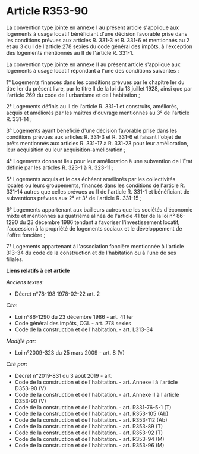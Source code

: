 # Article R353-90

La convention type jointe en annexe I au présent article s'applique aux logements à usage locatif bénéficiant d'une décision
favorable prise dans les conditions prévues aux articles R. 331-3 et R. 331-6 et mentionnés au 2 et au 3 du I de l'article
278 sexies du code général des impôts, à l'exception des logements mentionnés au II de l'article R. 331-1. 

La convention type jointe en annexe II au présent article s'applique aux logements à usage locatif répondant à l'une des
conditions suivantes : 

1° Logements financés dans les conditions prévues par le chapitre Ier du titre Ier du présent livre, par le titre II de la
loi du 13 juillet 1928, ainsi que par l'article 269 du code de l'urbanisme et de l'habitation ; 

2° Logements définis au II de l'article R. 331-1 et construits, améliorés, acquis et améliorés par les maîtres d'ouvrage
mentionnés au 3° de l'article R. 331-14 ; 

3° Logements ayant bénéficié d'une décision favorable prise dans les conditions prévues aux articles R. 331-3 et R. 331-6 et
faisant l'objet de prêts mentionnés aux articles R. 331-17 à R. 331-23 pour leur amélioration, leur acquisition ou leur
acquisition-amélioration ; 

4° Logements donnant lieu pour leur amélioration à une subvention de l'Etat définie par les articles R. 323-1 à R. 323-11 ; 

5° Logements acquis et le cas échéant améliorés par les collectivités locales ou leurs groupements, financés dans les
conditions de l'article R. 331-14 autres que celles prévues au II de l'article R. 331-1 et bénéficiant de subventions prévues
aux 2° et 3° de l'article R. 331-15 ; 

6° Logements appartenant aux bailleurs autres que les sociétés d'économie mixte et mentionnés au quatrième alinéa de
l'article 41 ter de la loi n° 86-1290 du 23 décembre 1986 tendant à favoriser l'investissement locatif, l'accession à la
propriété de logements sociaux et le développement de l'offre foncière ; 

7° Logements appartenant à l'association foncière mentionnée à l'article 313-34 du code de la construction et de l'habitation
ou à l'une de ses filiales.

**Liens relatifs à cet article**

_Anciens textes_:

  - Décret n°78-198 1978-02-22 art. 2

_Cite_:

  - Loi n°86-1290 du 23 décembre 1986 - art. 41 ter
  - Code général des impôts, CGI. - art. 278 sexies
  - Code de la construction et de l'habitation. - art. L313-34

_Modifié par_:

  - Loi n°2009-323 du 25 mars 2009 - art. 8 (V)

_Cité par_:

  - Décret n°2019-831 du 3 août 2019 - art.
  - Code de la construction et de l'habitation. - art. Annexe I à l'article D353-90 (V)
  - Code de la construction et de l'habitation. - art. Annexe II à l'article D353-90 (V)
  - Code de la construction et de l'habitation. - art. R331-76-5-1 (T)
  - Code de la construction et de l'habitation. - art. R353-105 (Ab)
  - Code de la construction et de l'habitation. - art. R353-112 (Ab)
  - Code de la construction et de l'habitation. - art. R353-89 (T)
  - Code de la construction et de l'habitation. - art. R353-92 (T)
  - Code de la construction et de l'habitation. - art. R353-94 (M)
  - Code de la construction et de l'habitation. - art. R353-96 (M)
